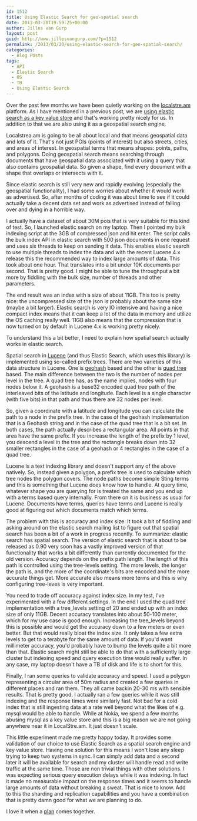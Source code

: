 ```yaml
---
id: 1512
title: Using Elastic Search for geo-spatial search
date: 2013-03-20T19:59:25+00:00
author: Jilles van Gurp
layout: post
guid: http://www.jillesvangurp.com/?p=1512
permalink: /2013/03/20/using-elastic-search-for-geo-spatial-search/
categories:
  - Blog Posts
tags:
  - API
  - Elastic Search
  - OS
  - TB
  - Using Elastic Search
---
```

Over the past few months we have been quietly working on the [localstre.am](http://localstre.am) platform. As I have mentioned in a previous post, we are [using elastic search as a key value store](https://www.jillesvangurp.com/2013/01/15/using-elastic-search-as-a-key-value-store/) and that's working pretty nicely for us. In addition to that we are also using it as a geospatial search engine.

Localstrea.am is going to be all about local and that means geospatial data and lots of it. That's not just POIs (points of interest) but also streets, cities, and areas of interest. In geospatial terms that means shapes: points, paths, and polygons. Doing geospatial search means searching through documents that have geospatial data associated with it using a query that also contains geospatial data. So given a shape, find every document with a shape that overlaps or intersects with it.

Since elastic search is still very new and rapidly evolving (especially the geospatial functionality), I had some worries about whether it would work as advertised. So, after months of coding it was about time to see if it could actually take a decent data set and work as advertised instead of falling over and dying in a horrible way. 



I actually have a dataset of about 30M pois that is very suitable for this kind of test. So, I launched elastic search on my laptop. Then I pointed my bulk indexing script at the 3GB of compressed json and hit enter. The script calls the bulk index API in elastic search with 500 json documents in one request and uses six threads to keep on sending it data. This enables elastic search to use multiple threads to index the data and with the recent Lucene 4.x release this the recommended way to index large amounts of data. This took about one hour. That translates into a bit under 10K documents per second. That is pretty good. I might be able to tune the throughput a bit more by fiddling with the bulk size, number of threads and other parameters. 

The end result was an index with a size of about 11GB. This too is pretty nice: the uncompressed size of the json is probably about the same size (maybe a bit larger). Elastic search is very IO intensive and having a nice compact index means that it can keep a lot of the data in memory and utilize the OS caching really well. 11GB also means that the compression that is now turned on by default in Lucene 4.x is working pretty nicely.

To understand this a bit better, I need to explain how spatial search actually works in elastic search. 

Spatial search in [Lucene](http://lucene.apache.org/) (and thus Elastic Search, which uses this library) is implemented using so-called prefix trees. There are two varieties of this data structure in Lucene. One is [geohash](http://en.wikipedia.org/wiki/Geohash) based and the other is [quad tree](http://en.wikipedia.org/wiki/Quadtree) based. The main difference between the two is the number of nodes per level in the tree. A quad tree has, as the name implies, nodes with four nodes below it. A geohash is a base32 encoded quad tree path of the interleaved bits of the latitude and longitude. Each level is a single character (with five bits) in that path and thus there are 32 nodes per level.  

So, given a coordinate with a latitude and longitude you can calculate the path to a node in the prefix tree. In the case of the geohash implementation that is a Geohash string and in the case of the quad tree that is a bit set. In both cases, the path actually describes a rectangular area. All points in that area have the same prefix. If you increase the length of the prefix by 1 level, you descend a level in the tree and the rectangle breaks down into 32 smaller rectangles in the case of a geohash or 4 rectangles in the case of a quad tree.

Lucene is a text indexing library and doesn't support any of the above natively. So, instead given a polygon, a prefix tree is used to calculate which tree nodes the polygon covers. The node paths become simple Sting terms and this is something that Lucene does know how to handle. At query time, whatever shape you are querying for is treated the same and you end up with a terms based query internally. From there on it is business as usual for Lucene. Documents have terms, queries have terms and Lucene is really good at figuring out which documents match which terms.

The problem with this is accuracy and index size. It took a bit of fiddling and asking around on the elastic search mailing list to figure out that spatial search has been a bit of a work in progress recently. To summarize: elastic search has spatial search. The version of elastic search that is about to be released as 0.90 very soon has a vastly improved version of that functionality that works a bit differently than currently documented for the old version. Accuracy depends on the prefix path length. The length of this path is controlled using the tree-levels setting. The more levels, the longer the path is, and the more of the coordinate's bits are encoded and the more accurate things get. More accurate also means more terms and this is why configuring tree-leves is very important.

You need to trade off accuracy against index size. In my test, I've experimented with a few different settings. In the end I used the quad tree implementation with a tree_levels setting of 20 and ended up with an index size of only 11GB. Decent accuracy translates into about 50-100 meter, which for my use case is good enough. Increasing the tree_levels beyond this is possible and would get the accuracy down to a few meters or even better. But that would really bloat the index size. It only takes a few extra levels to get to a terabyte for the same amount of data. If you'd want millimeter accuracy, you'd probably have to bump the levels quite a bit more than that. Elastic search might still be able to do that with a sufficiently large cluster but indexing speed and query execution time would really suffer. In any case, my laptop doesn't have a TB of disk and life is to short for this.

Finally, I ran some queries to validate accuracy and speed. I used a polygon representing a circular area of 50m radius and created a few queries in different places and ran them. They all came backin 20-30 ms with sensible results. That is pretty good. I actually ran a few queries while it was still indexing and the response times were similarly fast. Not bad for a cold index that is still ingesting data at a rate well beyond what the likes of e.g. mysql would be able to handle. While at Nokia, we spend a few months abusing mysql as a key value store and this is a big reason we are not going anywhere near it in LocalStre.am. It just doesn't scale.

This little experiment made me pretty happy today. It provides some validation of our choice to use Elastic Search as a spatial search engine and key value store. Having one solution for this means I won't lose any sleep trying to keep two systems in sync. I can simply add data and a second later it will be available for search and my cluster will handle read and write traffic at the same time. Those are non trivial things with other solutions. I was expecting serious query execution delays while it was indexing. In fact it made no measurable impact on the response times and it seems to handle large amounts of data without breaking a sweat. That is nice to know. Add to this the sharding and replication capabilities and you have a combination that is pretty damn good for what we are planning to do.

I love it when a [plan](http://www.youtube.com/watch?v=7GL6LH6ufhM) comes together.
